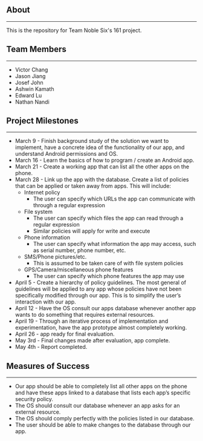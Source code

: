 ## About
---
This is the repository for Team Noble Six's 161 project.

## Team Members
***
* Victor Chang
* Jason Jiang
* Josef John
* Ashwin Kamath
* Edward Lu
* Nathan Nandi

## Project Milestones
***
* March 9 - Finish background study of the solution we want to implement, have a concrete idea of the functionality of our app, and understand Android permissions and OS.
* March 16 - Learn the basics of how to program / create an Android app.
* March 21 - Create a working app that can list all the other apps on the phone.
* March 28 - Link up the app with the database. Create a list of policies that can be applied or taken away from apps. This will include:
    * Internet policy
        * The user can specify which URLs the app can communicate with through a regular expression
    * File system
        * The user can specify which files the app can read through a regular expression
        * Similar policies will apply for write and execute
    * Phone information
        * The user can specify what information the app may access, such as serial number, phone number, etc.
    * SMS/Phone pictures/etc.
        * This is assumed to be taken care of with file system policies
    * GPS/Camera/miscellaneous phone features
        * The user can specify which phone features the app may use
* April 5 - Create a hierarchy of policy guidelines. The most general of guidelines will be applied to any app whose policies have not been specifically modified through our app. This is to simplify the user’s interaction with our app.
* April 12 - Have the OS consult our apps database whenever another app wants to do something that requires external resources.
* April 19 - Through an iterative process of implementation and experimentation, have the app prototype almost completely working.
* April 26 - app ready for final evaluation.
* May 3rd - Final changes made after evaluation, app complete.
* May 4th - Report completed.



## Measures of Success
***
* Our app should be able to completely list all other apps on the phone and have these apps linked to a database that lists each app’s specific security policy.
* The OS should consult our database whenever an app asks for an external resource.
* The OS should comply perfectly with the policies listed in our database.
* The user should be able to make changes to the database through our app.
